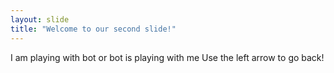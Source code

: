 ```yaml
---
layout: slide
title: "Welcome to our second slide!"
---
```

I am playing with bot or bot is playing with me
Use the left arrow to go back!
